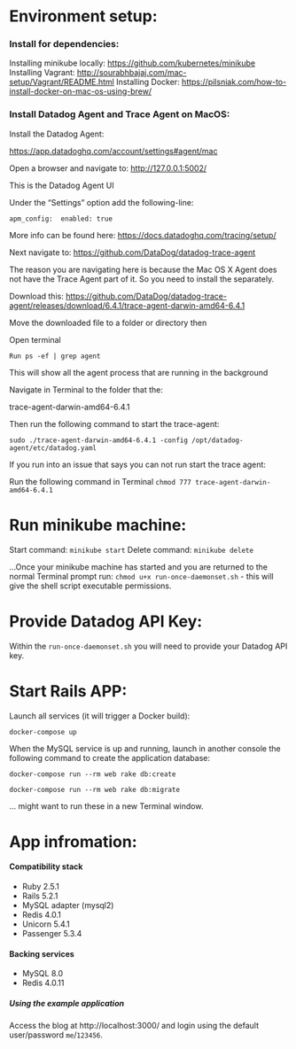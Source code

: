 # Environment setup:

### Install for dependencies:
Installing minikube locally: https://github.com/kubernetes/minikube
Installing Vagrant: http://sourabhbajaj.com/mac-setup/Vagrant/README.html
Installing Docker: https://pilsniak.com/how-to-install-docker-on-mac-os-using-brew/

### Install Datadog Agent and Trace Agent on MacOS:
Install the Datadog Agent:

https://app.datadoghq.com/account/settings#agent/mac

Open a browser and navigate to:  http://127.0.0.1:5002/

This is the Datadog Agent UI 

Under the “Settings” option add the following-line:

`apm_config: 
   enabled: true`

More info can be found here: https://docs.datadoghq.com/tracing/setup/

Next navigate to: https://github.com/DataDog/datadog-trace-agent

The reason you are navigating here is because the Mac OS X Agent 
does not have the Trace Agent part of it. So you need to install the separately.

Download this: https://github.com/DataDog/datadog-trace-agent/releases/download/6.4.1/trace-agent-darwin-amd64-6.4.1

Move the downloaded file to a folder or directory then

Open terminal 

`Run ps -ef | grep agent`

This will show all the agent process that are running in the background

Navigate in Terminal to the folder that the: 

trace-agent-darwin-amd64-6.4.1

Then run the following command to start the trace-agent: 

`sudo ./trace-agent-darwin-amd64-6.4.1 -config /opt/datadog-agent/etc/datadog.yaml`

If you run into an issue that says you can not run start the trace agent: 

Run the following command in Terminal
`chmod 777 trace-agent-darwin-amd64-6.4.1`

# Run minikube machine: 
Start command: `minikube start`
Delete command: `minikube delete`

...Once your minikube machine has started and you are returned to the normal Terminal prompt run: `chmod u+x run-once-daemonset.sh` - this will give the shell script executable permissions.

# Provide Datadog API Key:
Within the `run-once-daemonset.sh` you will need to provide your Datadog API key.

# Start Rails APP:
Launch all services (it will trigger a Docker build):

`docker-compose up`

When the MySQL service is up and running, launch in another console the following
command to create the application database:

`docker-compose run --rm web rake db:create`

`docker-compose run --rm web rake db:migrate` 

... might want to run these in a new Terminal window.

# App infromation: 

#### Compatibility stack

* Ruby 2.5.1
* Rails 5.2.1
* MySQL adapter (mysql2)
* Redis 4.0.1
* Unicorn 5.4.1
* Passenger 5.3.4

#### Backing services

* MySQL 8.0
* Redis 4.0.11

##### Using the example application

Access the blog at http://localhost:3000/ and login using the default user/password `me`/`123456`.

